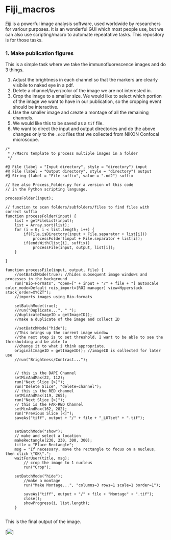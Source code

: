 # Fiji_macros

[Fiji] is a powerful image analysis software, used worldwide by researchers for variour purposes. It is an wonderful GUI which most people use, but we can also use scripting/macro to automate repeatative tasks. This repository is for those tasks. 

### 1.  Make publication figures
This is a simple task where we take the immunofluorescence images and do 3 things.
1. Adjust the brightness in each channel so that the markers are clearly visibile to naked eye in a pdf.
2. Delete a channel/layer/color of the image we are not interested in.
3. Crop the image to a smaller size. We would like to select which portion of the image we want to have in our publication, so the cropping event should be interactive.
4. Use the smaller image and create a montage of all the remaining channels.
5. We would like this to be saved as a `tif` file. 
6. We want to direct the input and output directories and do the above changes only to the `.nd2` files that we collected from NIKON Confocal microscope.
```{jpython}
/*
 * //Macro template to process multiple images in a folder
 */

#@ File (label = "Input directory", style = "directory") input
#@ File (label = "Output directory", style = "directory") output
#@ String (label = "File suffix", value = ".nd2") suffix

// See also Process_Folder.py for a version of this code
// in the Python scripting language.

processFolder(input);

// function to scan folders/subfolders/files to find files with correct suffix
function processFolder(input) {
	list = getFileList(input);
	list = Array.sort(list);
	for (i = 0; i < list.length; i++) {
		if(File.isDirectory(input + File.separator + list[i]))
			processFolder(input + File.separator + list[i]);
		if(endsWith(list[i], suffix))
			processFile(input, output, list[i]);
	}
	
}

function processFile(input, output, file) {
	//setBatchMode(true); //hides subsequent image windows and processes in the background
	run("Bio-Formats", "open=[" + input + "/" + file + "] autoscale color_mode=Default rois_import=[ROI manager] view=Hyperstack stack_order=XYCZT");
	//imports images using Bio-formats
	
	setBatchMode(true);
	//run("Duplicate...", " ");
	//duplicateImageID = getImageID();
	//make a duplicate of the image and collect ID

	//setBatchMode("hide");
	//This brings up the current image window 
	//the next step is to set threshold. I want to be able to see the thresholding and be able to 
	//change it to what i think appropriate.
	originalImageID = getImageID(); //imageID is collected for later use
	//run("Brightness/Contrast...");
	
	
	// this is the DAPI Channel
	setMinAndMax(22, 112);
	run("Next Slice [>]");
	run("Delete Slice", "delete=channel");
	// this is the RED channel
	setMinAndMax(119, 265);
	run("Next Slice [>]");
	// this is the FAR-RED Channel
	setMinAndMax(162, 282);
	run("Previous Slice [<]");
	saveAs("tiff", output + "/" + file + "_LUTset" + ".tif");
	
	
	setBatchMode("show");
	// make and select a location
	makeRectangle(230, 230, 300, 300);
	title = "Place Rectangle";
	msg = "If necessary, move the rectangle to focus on a nucleus, then click \"OK\".";
  	waitForUser(title, msg);
  		// crop the image to 1 nucleus
  		run("Crop");
  		
  	setBatchMode("hide");
  		//make a montage
  		run("Make Montage...", "columns=3 rows=1 scale=1 border=1");
  
		saveAs("tiff", output + "/" + file + "Montage" + ".tif");
		close();
		showProgress(i, list.length);
	}
	

```
This is the final output of the image.

[<image src = "pdm_4014_slide4_ch4_001.nd2Montage.jpg">]




[Fiji]: https://imagej.net/software/fiji/
